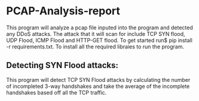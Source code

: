# PCAP-Analysis-report
This program will analyze a pcap file inputed into the program and detected any DDoS attacks. The attack that it will scan for include TCP SYN flood, UDP Flood, ICMP Flood and HTTP-GET flood.
To get started run$ pip install -r requirements.txt. To install all the required libraies to run the program.

## Detecting SYN Flood attacks: 
This program will detect TCP SYN Flood attacks by calculating the number of incompleted 3-way handshakes and take the average of the incomplete handshakes based off all the TCP traffic.


